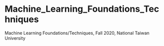 # Machine_Learning_Foundations_Techniques
 Machine Learning Foundations/Techniques, Fall 2020, National Taiwan University
